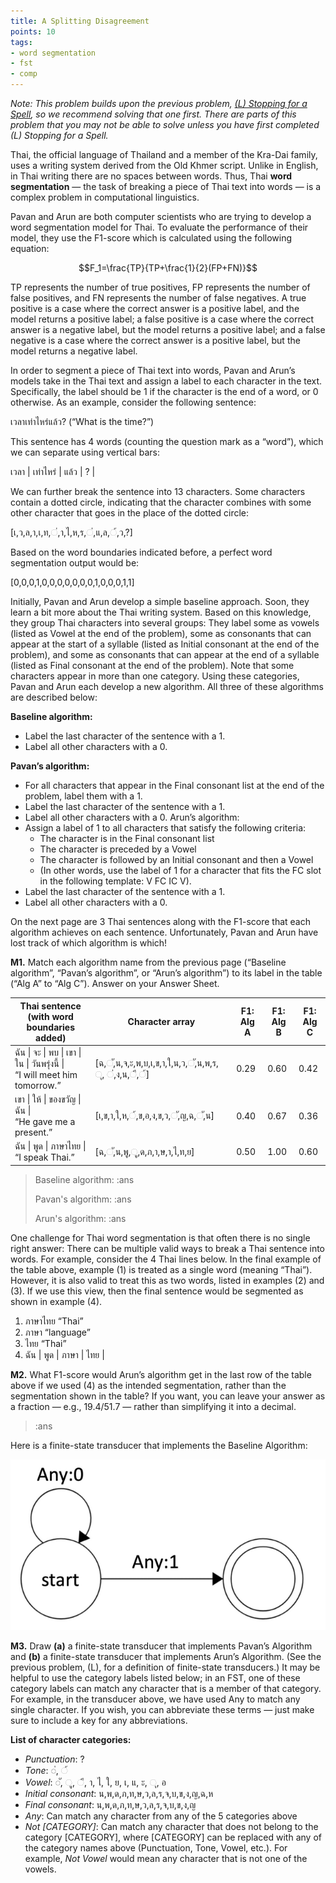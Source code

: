 ```yaml
---
title: A Splitting Disagreement
points: 10
tags:
- word segmentation
- fst
- comp
---
```


*Note: This problem builds upon the previous problem, [(L) Stopping for a Spell](./l), so we recommend solving that
one first. There are parts of this problem that you may not be able to solve unless you have first completed (L)
Stopping for a Spell.*

Thai, the official language of Thailand and a member of the Kra-Dai family, uses a writing system derived
from the Old Khmer script. Unlike in English, in Thai writing there are no spaces between words. Thus, Thai
**word segmentation** — the task of breaking a piece of Thai text into words — is a complex problem in
computational linguistics.

Pavan and Arun are both computer scientists who are trying to develop a word segmentation model for Thai.
To evaluate the performance of their model, they use the F1-score which is calculated using the following
equation:

$$F_1=\frac{TP}{TP+\frac{1}{2}(FP+FN)}$$

TP represents the number of true positives, FP represents the number of false positives, and FN represents
the number of false negatives. A true positive is a case where the correct answer is a positive label, and the
model returns a positive label; a false positive is a case where the correct answer is a negative label, but the
model returns a positive label; and a false negative is a case where the correct answer is a positive label, but
the model returns a negative label.

In order to segment a piece of Thai text into words, Pavan and Arun’s models take in the Thai text and assign
a label to each character in the text. Specifically, the label should be 1 if the character is the end of a word,
or 0 otherwise. As an example, consider the following sentence:

เวลาเท่าไหร่แล้ว? (“What is the time?”)

This sentence has 4 words (counting the question mark as a “word”), which we can separate using vertical
bars:

เวลา | เท่าไหร่ | แล้ว | ? |

We can further break the sentence into 13 characters. Some characters contain a dotted circle, indicating
that the character combines with some other character that goes in the place of the dotted circle:

[เ,ว,ล,า,เ,ท,◌่,า,ไ,ห,ร,◌่,แ,ล,◌้,ว,?]

Based on the word boundaries indicated before, a perfect word segmentation output would be:

[0,0,0,1,0,0,0,0,0,0,0,1,0,0,0,1,1]

Initially, Pavan and Arun develop a simple baseline approach. Soon, they learn a bit more about the Thai
writing system. Based on this knowledge, they group Thai characters into several groups: They label some as
vowels (listed as Vowel at the end of the problem), some as consonants that can appear at the start of a
syllable (listed as Initial consonant at the end of the problem), and some as consonants that can appear at
the end of a syllable (listed as Final consonant at the end of the problem). Note that some characters appear
in more than one category. Using these categories, Pavan and Arun each develop a new algorithm. All three
of these algorithms are described below:

**Baseline algorithm:**
- Label the last character of the sentence with a 1.
- Label all other characters with a 0.

**Pavan’s algorithm:**
- For all characters that appear in the Final consonant list at the end of the problem, label them with a 1.
- Label the last character of the sentence with a 1.
- Label all other characters with a 0.
Arun’s algorithm:
- Assign a label of 1 to all characters that satisfy the following criteria:
	- The character is in the Final consonant list
	- The character is preceded by a Vowel
	- The character is followed by an Initial consonant and then a Vowel
	- (In other words, use the label of 1 for a character that fits the FC slot in the following template: V
FC IC V).
- Label the last character of the sentence with a 1.
- Label all other characters with a 0.

On the next page are 3 Thai sentences along with the F1-score that each algorithm achieves on each
sentence. Unfortunately, Pavan and Arun have lost track of which algorithm is which! 

**M1.** Match each algorithm name from the previous page (“Baseline algorithm”, “Pavan’s algorithm”, or
“Arun’s algorithm”) to its label in the table (“Alg A” to “Alg C”). Answer on your Answer Sheet.

| Thai sentence (with word boundaries added) | Character array | F1: Alg A | F1: Alg B | F1: Alg C |
| - | - | - | - | - |
| ฉัน \| จะ \| พบ \| เขา \| ใน \| วันพรุ่งนี้ \| <br> “I will meet him tomorrow.” | [ฉ,◌ั,น,จ,ะ,พ,บ,เ,ข,า,ใ,น,ว,◌ั,น,พ,ร, ◌ุ, ◌่,ง,น,◌ี,◌้] | 0.29 | 0.60 | 0.42 |
| เขา \| ให้ \| ของขวัญ \| ฉัน \| <br> “He gave me a present.” | [เ,ข,า,ใ,ห,◌้,ข,อ,ง,ข,ว,◌ั,ญ,ฉ,◌ั,น]| 0.40 | 0.67 | 0.36 |
| ฉัน \| พูด \| ภาษาไทย \| <br> “I speak Thai.” |[ฉ,◌ั,น,พู,◌ู,ด,ภ,า,ษ,า,ไ,ท,ย] | 0.50 | 1.00 | 0.60 |

> Baseline algorithm: :ans
>
> Pavan's algorithm: :ans
>
> Arun's algorithm: :ans

One challenge for Thai word segmentation is that often there is no single right answer: There can be multiple
valid ways to break a Thai sentence into words. For example, consider the 4 Thai lines below. In the final
example of the table above, example (1) is treated as a single word (meaning “Thai”). However, it is also
valid to treat this as two words, listed in examples (2) and (3). If we use this view, then the final sentence
would be segmented as shown in example (4).
1. ภาษาไทย “Thai” 
2. ภาษา “language”
3. ไทย “Thai”
4. ฉัน \| พูด \| ภาษา \| ไทย \|

**M2.** What F1-score would Arun’s algorithm get in the last row of the table above if we used (4) as the
intended segmentation, rather than the segmentation shown in the table? If you want, you can leave your
answer as a fraction — e.g., 19.4/51.7 — rather than simplifying it into a decimal. 
> :ans

Here is a finite-state transducer that implements the Baseline Algorithm:

![Baseline FST](../../pimg/naclo2022m-1.png)

**M3.** Draw **(a)** a finite-state transducer that implements Pavan’s Algorithm and **(b)** a finite-state transducer
that implements Arun’s Algorithm. (See the previous problem, (L), for a definition of finite-state
transducers.) It may be helpful to use the category labels listed below; in an FST, one of these category labels
can match any character that is a member of that category. For example, in the transducer above, we have
used Any to match any single character. If you wish, you can abbreviate these terms — just make sure to
include a key for any abbreviations.

**List of character categories:**
- *Punctuation*: ?
- *Tone*: ◌่, ◌้
- *Vowel*: ◌ั, ◌ู, ◌ี, า, ไ, ใ, ย, เ, แ, ะ, ◌ุ, อ
- *Initial consonant*: น,พ,ด,ภ,ท,ษ,ว,ล,ร,จ,บ,ข,ง,ญ,ฉ,ห
- *Final consonant*: น,พ,ด,ภ,ท,ษ,ว,ล,ร,จ,บ,ข,ง,ญ
- *Any*: Can match any character from any of the 5 categories above
- *Not [CATEGORY]*: Can match any character that does not belong to the category [CATEGORY], where
[CATEGORY] can be replaced with any of the category names above (Punctuation, Tone, Vowel, etc.). For
example, *Not Vowel* would mean any character that is not one of the vowels.
